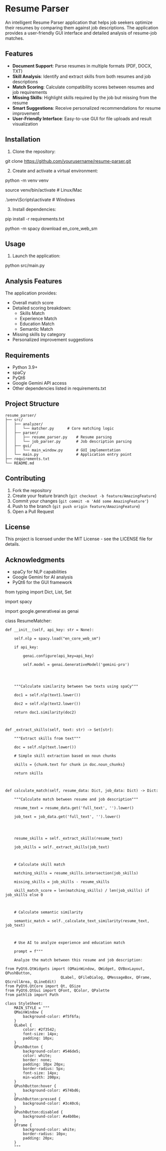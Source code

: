 # Resume Parser

An intelligent Resume Parser application that helps job seekers optimize their resumes by comparing them against job descriptions. The application provides a user-friendly GUI interface and detailed analysis of resume-job matches.

## Features

- **Document Support**: Parse resumes in multiple formats (PDF, DOCX, TXT)
- **Skill Analysis**: Identify and extract skills from both resumes and job descriptions
- **Match Scoring**: Calculate compatibility scores between resumes and job requirements
- **Missing Skills**: Highlight skills required by the job but missing from the resume
- **Smart Suggestions**: Receive personalized recommendations for resume improvement
- **User-Friendly Interface**: Easy-to-use GUI for file uploads and result visualization

## Installation

1. Clone the repository:


git clone https://github.com/yourusername/resume-parser.git


2. Create and activate a virtual environment:


python -m venv venv

source venv/bin/activate # Linux/Mac

.\venv\Scripts\activate   # Windows

3. Install dependencies:

pip install -r requirements.txt

python -m spacy download en_core_web_sm

## Usage

1. Launch the application:


python src/main.py


## Analysis Features

The application provides:
- Overall match score
- Detailed scoring breakdown:
  - Skills Match
  - Experience Match
  - Education Match
  - Semantic Match
- Missing skills by category
- Personalized improvement suggestions

## Requirements

- Python 3.9+
- spaCy
- PyQt6
- Google Gemini API access
- Other dependencies listed in requirements.txt

## Project Structure

```
resume_parser/
├── src/
│   ├── analyzer/
│   │   └── matcher.py      # Core matching logic
│   ├── parser/
│   │   ├── resume_parser.py    # Resume parsing
│   │   └── job_parser.py       # Job description parsing
│   ├── gui/
│   │   └── main_window.py      # GUI implementation
│   └── main.py                 # Application entry point
├── requirements.txt
└── README.md
```

## Contributing

1. Fork the repository
2. Create your feature branch (`git checkout -b feature/AmazingFeature`)
3. Commit your changes (`git commit -m 'Add some AmazingFeature'`)
4. Push to the branch (`git push origin feature/AmazingFeature`)
5. Open a Pull Request

## License

This project is licensed under the MIT License - see the LICENSE file for details.

## Acknowledgments

- spaCy for NLP capabilities
- Google Gemini for AI analysis
- PyQt6 for the GUI framework

from typing import Dict, List, Set

import spacy


import google.generativeai as genai



class ResumeMatcher:

    def __init__(self, api_key: str = None):

        self.nlp = spacy.load("en_core_web_sm")

        if api_key:

            genai.configure(api_key=api_key)

            self.model = genai.GenerativeModel('gemini-pro')

        


        """Calculate similarity between two texts using spaCy"""

        doc1 = self.nlp(text1.lower())

        doc2 = self.nlp(text2.lower())

        return doc1.similarity(doc2)



    def _extract_skills(self, text: str) -> Set[str]:

        """Extract skills from text"""

        doc = self.nlp(text.lower())

        # Simple skill extraction based on noun chunks

        skills = {chunk.text for chunk in doc.noun_chunks}

        return skills



    def calculate_match(self, resume_data: Dict, job_data: Dict) -> Dict:

        """Calculate match between resume and job description"""

        resume_text = resume_data.get('full_text', '').lower()

        job_text = job_data.get('full_text', '').lower()




        resume_skills = self._extract_skills(resume_text)

        job_skills = self._extract_skills(job_text)

        

        # Calculate skill match

        matching_skills = resume_skills.intersection(job_skills)

        missing_skills = job_skills - resume_skills

        skill_match_score = len(matching_skills) / len(job_skills) if job_skills else 0



        # Calculate semantic similarity

        semantic_match = self._calculate_text_similarity(resume_text, job_text)



        # Use AI to analyze experience and education match

        prompt = f"""

        Analyze the match between this resume and job description:


```
from PyQt6.QtWidgets import (QMainWindow, QWidget, QVBoxLayout, QPushButton, 
                         QLabel, QFileDialog, QMessageBox, QFrame, QScrollArea, QLineEdit)
from PyQt6.QtCore import Qt, QSize
from PyQt6.QtGui import QFont, QColor, QPalette
from pathlib import Path

class StyleSheet:
    MAIN_STYLE = """
    QMainWindow {
        background-color: #f5f6fa;
    }
    QLabel {
        color: #2f3542;
        font-size: 14px;
        padding: 10px;
    }
    QPushButton {
        background-color: #546de5;
        color: white;
        border: none;
        padding: 10px 20px;
        border-radius: 5px;
        font-size: 14px;
        min-width: 200px;
    }
    QPushButton:hover {
        background-color: #574bd6;
    }
    QPushButton:pressed {
        background-color: #3c40c6;
    }
    QPushButton:disabled {
        background-color: #a4b0be;
    }
    QFrame {
        background-color: white;
        border-radius: 10px;
        padding: 20px;
    }
    """
```


